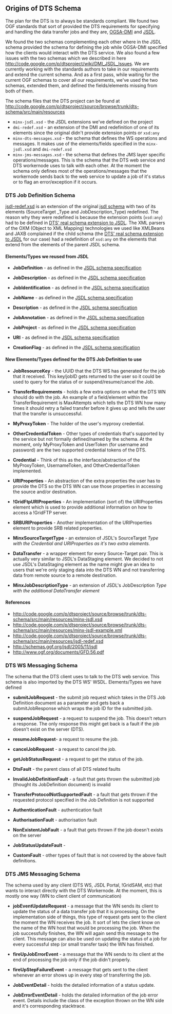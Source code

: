 ## Origins of DTS Schema ##

The plan for the DTS is to always be standards compliant. We found two OGF standards that sort of provided the DTS requirements for specifying and handling the data transfer jobs and they are, [OGSA-DMI](http://forge.gridforum.org/sf/projects/ogsa-dmi-wg) and [JSDL](http://forge.gridforum.org/sf/projects/jsdl-wg/).

We found the two schemas complementing each other where in the JSDL schema provided the schema for defining the job while OGSA-DMI specified how the clients would interact with the DTS service. We also found a few issues with the two schemas which we described in here http://code.google.com/p/dtsproject/wiki/DMI_JSDL_Issues. We are currently working with the standards authors to take in our requirements and extend the current schema. And as a first pass, while waiting for the current OGF schemas to cover all our requirements, we've used the two schemas, extended them, and defined the fields/elements missing from both of them.

The schema files that the DTS project can be found at http://code.google.com/p/dtsproject/source/browse/trunk/dts-schema/src/main/resources

  * `minx-jsdl.xsd` - the JSDL extensions we've defined on the project
  * `dmi-redef.xsd` - an extension of the DMI and redefinition of one of its elements since the original didn't provide extension points or `xsd:any`
  * `minx-dts-messages.xsd` - the schema that defines the WS operations and messages. It makes use of the elements/fields specified in the `minx-jsdl.xsd` and `dmi-redef.xsd`
  * `minx-jms-messages.xsd` - the schema that defines the JMS layer specific operations/messages. This is the schema that the DTS web service and DTS workernode uses to talk with each other. At the moment the schema only defines most of the operations/messages that the workernode sends back to the web service to update a job of it's status or to flag an error/exception if it occurs.

### DTS Job Definition Schema ###

[jsdl-redef.xsd](http://code.google.com/p/dtsproject/source/browse/trunk/dts-schema/src/main/resources/jsdl-redef.xsd) is an extension of the original [jsdl schema](http://schemas.ggf.org/jsdl/2005/11/jsdl) with two of its elements (SourceTarget _Type and JobDescription_Type) redefined. The reason why they were redefined is because the extension points (`xsd:any`) had to be defined in [DTS' real schema extension to JSDL](http://code.google.com/p/dtsproject/source/browse/trunk/dts-schema/src/main/resources/minx-jsdl.xsd). The XML parsers of the OXM (Object to XML Mapping) technologies we used like XMLBeans and JAXB complained if the child schema (the [DTS' real schema extension to JSDL](http://code.google.com/p/dtsproject/source/browse/trunk/dts-schema/src/main/resources/minx-jsdl.xsd) for our case) had a redefinition of `xsd:any` on the elements that extend from the elements of the parent JSDL schema.


#### Elements/Types we reused from JSDL ####


  * **JobDefinition** - as defined in the [JSDL schema specification](http://www.ogf.org/documents/GFD.56.pdf)


  * **JobDescription** - as defined in the [JSDL schema specification](http://www.ogf.org/documents/GFD.56.pdf)


  * **JobIdentification** - as defined in the [JSDL schema specification](http://www.ogf.org/documents/GFD.56.pdf)


  * **JobName** - as defined in the [JSDL schema specification](http://www.ogf.org/documents/GFD.56.pdf)


  * **Description** - as defined in the [JSDL schema specification](http://www.ogf.org/documents/GFD.56.pdf)


  * **JobAnnotation** - as defined in the [JSDL schema specification](http://www.ogf.org/documents/GFD.56.pdf)


  * **JobProject** - as defined in the [JSDL schema specification](http://www.ogf.org/documents/GFD.56.pdf)


  * **URI** - as defined in the [JSDL schema specification](http://www.ogf.org/documents/GFD.56.pdf)


  * **CreationFlag** - as defined in the [JSDL schema specification](http://www.ogf.org/documents/GFD.56.pdf)


#### New Elements/Types defined for the DTS Job Definition to use ####


  * **JobResourceKey** - the UUID that the DTS WS has generated for the job that it received. This key/jobID gets returned to the user so it could be used to query for the status of or suspend/resume/cancel the Job.


  * **TransferRequirements** - holds a few extra options on what the DTS WN should do with the job. An example of a field/element within the TransferRequirement is MaxAttempts which tells the DTS WN how many times it should retry a failed transfer before it gives up and tells the user that the transfer is unsuccessful.


  * **MyProxyToken** - The holder of the user's myproxy credential.


  * **OtherCredentialToken** - Other types of credentials that's supported by the service but not formally defined/named by the schema. At the moment, only MyProxyToken and UserToken (for username and password) are the two supported credential tokens of the DTS.


  * **Credential** - Think of this as the interface/abstraction of the MyProxyToken, UsernameToken, and OtherCredentialToken implemented.


  * **URIProperties** - An abstraction of the extra properties the user has to provide the DTS so the DTS WN can use those properties in accessing the source and/or destination.


  * **!GridFtpURIProperties** - An implementation (sort of) the URIProperties element which is used to provide additional information on how to access a !GridFTP server.


  * **SRBURIProperties** - Another implementation of the URIProperties element to provide SRB related properties.


  * **MinxSourceTargetType** - an extension of JSDL's SourceTarget _Type with the Credential and URIProperties as it's two extra elements._


  * **DataTransfer** - a wrapper element for every Source-Target pair. This is actually very similar to JSDL's DataStaging element. We decided to not use JSDL's DataStaging element as the name might give an idea to users that we're only staging data into the DTS WN and not transferring data from remote source to a remote destination.


  * **MinxJobDescriptionType** - an extension of JSDL's JobDescription _Type with the additional DataTransfer element_

#### References ####
  * http://code.google.com/p/dtsproject/source/browse/trunk/dts-schema/src/main/resources/minx-jsdl.xsd
  * http://code.google.com/p/dtsproject/source/browse/trunk/dts-schema/src/main/resources/minx-jsdl-example.xml
  * http://code.google.com/p/dtsproject/source/browse/trunk/dts-schema/src/main/resources/jsdl-redef.xsd
  * http://schemas.ggf.org/jsdl/2005/11/jsdl
  * http://www.ogf.org/documents/GFD.56.pdf

### DTS WS Messaging Schema ###

The schema that the DTS client uses to talk to the DTS web service. This schema is also imported by the DTS WS' WSDL.
Elements/Types we have defined

  * **submitJobRequest** - the submit job request which takes in the DTS Job Definition document as a parameter and gets back a submitJobResponse which wraps the job ID for the submitted job.

  * **suspendJobRequest** - a request to suspend the job. This doesn't return a response. The only response this might get back is a fault if the job doesn't exist on the server (DTS).

  * **resumeJobRequest**- a request to resume the job.

  * **cancelJobRequest** - a request to cancel the job.

  * **getJobStatusRequest** - a request to get the status of the job.

  * **DtsFault** - the parent class of all DTS related faults

  * **InvalidJobDefinitionFault** - a fault that gets thrown the submitted job (thought its JobDefinition document) is invalid

  * **TransferProtocolNotSupportedFault** - a fault that gets thrown if the requested protocol specified in the Job Definition is not supported

  * **AuthenticationFault** - authentication fault

  * **AuthorisationFault** - authorisation fault

  * **NonExistentJobFault** - a fault that gets thrown if the job doesn't exists on the server

  * **JobStatusUpdateFault** -

  * **CustomFault** - other types of fault that is not covered by the above fault definitions.

### DTS JMS Messaging Schema ###

The schema used by any client (DTS WS, JSDL Portal, !GridSAM, etc) that wants to interact directly with the DTS Workernode. At the moment, this is mostly one way (WN to client client of communication)

  * **jobEventUpdateRequest** - a message that the WN sends its client to update the status of a data transfer job that it is processing. On the implementation side of things, this type of request gets sent to the client the moment the WN receives the job. It sort of lets the client know on the name of the WN host that would be processing the job. When the job successfully finishes, the WN will again send this message to the client. This message can also be used on updating the status of a job for every successful step (or small transfer task) the WN has finished.

  * **fireUpJobErrorEvent** - a message that the WN sends to its client at the end of processing the job only if the job didn't properly.

  * **fireUpStepFailureEvent** - a message that gets sent to the client whenever an error shows up in every step of transferring the job.

  * **JobEventDetail** - holds the detailed information of a status update.

  * **JobErrorEventDetail** - holds the detailed information of the job error event. Details include the class of the exception thrown on the WN side and it's corresponding stacktrace.